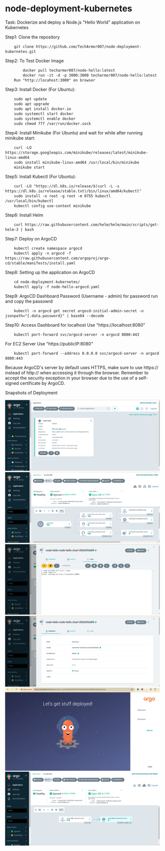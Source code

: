 # node-deployment-kubernetes
Task: Dockerize and deploy a Node.js "Hello World" application on Kubernetes

Step1: Clone the repository
```
 	git clone https://github.com/TechArmor007/node-deployment-kubernetes.git
```

Step2: To Test Docker Image
```
        docker pull techarmor007/node-hello:latest
        docker run -it -d -p 3000:3000 techarmor007/node-hello:latest
	Run "http://locahost:3000" on browser
```
	
Step3: Install Docker (For Ubuntu):
```
 	sudo apt update
	sudo apt upgrade
	sudo apt install docker.io
	sudo systemctl start docker
	sudo systemctl enable docker	
	sudo chmod 777 /var/run/docker.sock
```	
Step4: Install Minikube (For Ubuntu) and wait for while after running minikube start:
```
 	curl -LO https://storage.googleapis.com/minikube/releases/latest/minikube-linux-amd64
	sudo install minikube-linux-amd64 /usr/local/bin/minikube
	minikube start	
```
	
Step5: Install Kubectl (For Ubuntu):
```
 	curl -LO "https://dl.k8s.io/release/$(curl -L -s https://dl.k8s.io/release/stable.txt)/bin/linux/amd64/kubectl"
	sudo install -o root -g root -m 0755 kubectl /usr/local/bin/kubectl
	kubectl config use-context minikube	
```
	
Step6: Install Helm
```
	curl https://raw.githubusercontent.com/helm/helm/main/scripts/get-helm-3 | bash
```

Step7: Deploy on ArgoCD
```
	kubectl create namespace argocd
	kubectl apply -n argocd -f https://raw.githubusercontent.com/argoproj/argo-cd/stable/manifests/install.yaml
```

Step8: Setting up the application on ArgoCD
```
	cd node-deployment-kubernetes/
	kubectl apply -f node-hello-argocd.yaml
```

Step9: ArgoCD Dashboard Password (Username - admin) for password run and copy the passowrd
```
	kubectl -n argocd get secret argocd-initial-admin-secret -o jsonpath="{.data.password}" | base64 --decode
```

Step10: Access Dashboard
for localhost Use "https://localhost:8080"
```
	kubectl port-forward svc/argocd-server -n argocd 8080:443
```

For EC2 Server Use "https://publicIP:8080"
```
	kubectl port-forward --address 0.0.0.0 svc/argocd-server -n argocd 8080:443
```

Because ArgoCD's server by default uses HTTPS, make sure to use https:// instead of http:// when accessing it through the browser. Remember to accept the security exception in your browser due to the use of a self-signed certificate by ArgoCD.

Snapshots of Deployment

![Image Description 1](images/1.png)
![Image Description 2](images/2.png)
![Image Description 3](images/3.png)
![Image Description 4](images/4.png)
![Image Description 5](images/5.png)
![Image Description 6](images/6.png)

